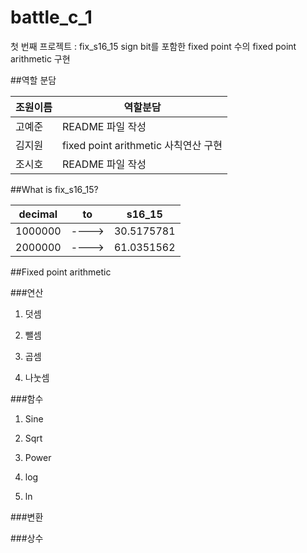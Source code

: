 # battle_c_1

첫 번째 프로젝트 : fix_s16_15
sign bit를 포함한 fixed point 수의  fixed point arithmetic 구현

##역할 분담

| 조원이름 | 역할분담 |
| ---- | ---- |
| 고예준 | README 파일 작성 |
| 김지원 | fixed point arithmetic 사칙연산 구현 |
| 조시호 | README 파일 작성 |

##What is fix_s16_15?

| decimal | to | s16_15 |
| ---- | ---- | ---- |
| 1000000 | ----> | 30.5175781 |
| 2000000 | ----> | 61.0351562 |



##Fixed point arithmetic

###연산
1. 덧셈

2. 뺄셈

3. 곱셈

4. 나눗셈


###함수
1. Sine

2. Sqrt

3. Power

4. log

5. ln


###변환

###상수


